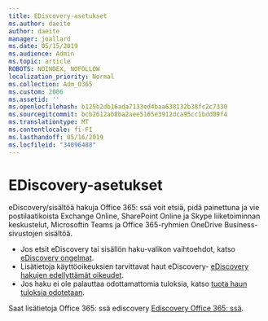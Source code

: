 ```yaml
---
title: EDiscovery-asetukset
ms.author: daeite
author: daeite
manager: joallard
ms.date: 05/15/2019
ms.audience: Admin
ms.topic: article
ROBOTS: NOINDEX, NOFOLLOW
localization_priority: Normal
ms.collection: Adm_O365
ms.custom: 2006
ms.assetid: ''
ms.openlocfilehash: b125b2db16ada7133ed4baa638132b38fc2c7330
ms.sourcegitcommit: bcb2612ab8ba2aee5165e3912dca95cc1bdd09f4
ms.translationtype: MT
ms.contentlocale: fi-FI
ms.lasthandoff: 05/16/2019
ms.locfileid: "34096488"
---
```

# <a name="ediscovery-settings"></a>EDiscovery-asetukset

eDiscovery/sisältöä hakuja Office 365: ssä voit etsiä, pidä painettuna ja vie postilaatikoista Exchange Online, SharePoint Online ja Skype liiketoiminnan keskustelut, Microsoftin Teams ja Office 365-ryhmien OneDrive Business-sivustojen sisältöä.

- Jos etsit eDiscovery tai sisällön haku-valikon vaihtoehdot, katso [eDiscovery ongelmat](https://docs.microsoft.com/en-us/alchemyinsights/ediscovery-issues).
- Lisätietoja käyttöoikeuksien tarvittavat haut eDiscovery- [eDiscovery hakujen edellyttämät oikeudet](https://docs.microsoft.com/en-us/alchemyinsights/permissions-required-for-ediscovery-searches).
- Jos haku ei ole palauttaa odottamattomia tuloksia, katso [tuota haun tuloksia odotetaan](https://docs.microsoft.com/en-us/alchemyinsights/search-not-returning-expected-results).

Saat lisätietoja Office 365: ssä ediscovery [Ediscovery Office 365: ssä](https://docs.microsoft.com/en-us/office365/securitycompliance/ediscovery).
